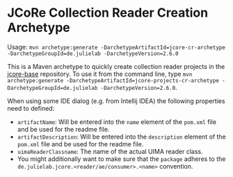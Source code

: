 # JCoRe Collection Reader Creation Archetype

Usage: `mvn archetype:generate -DarchetypeArtifactId=jcore-cr-archetype -DarchetypeGroupId=de.julielab -DarchetypeVersion=2.6.0`

This is a Maven archetype to quickly create collection reader projects in the [jcore-base](https://github.com/JULIELab/jcore-base) repository.
To use it from the command line, type `mvn archetype:generate -DarchetypeArtifactId=jcore-projects-cr-archetype -DarchetypeGroupId=de.julielab -DarchetypeVersion=2.6.0`.

When using some IDE dialog (e.g. from Intellij IDEA) the following properties need to defined:

* `artifactName`: Will be entered into the `name` element of the `pom.xml` file and be used for the readme file.
* `artifactDescription`: Will be entered into the `description` element of the `pom.xml` file and be used for the readme file.
* `uimaReaderClassname`: The name of the actual UIMA reader class.
* You might additionally want to make sure that the `package` adheres to the `de.julielab.jcore.<reader/ae/consumer>.<name>` convention.
